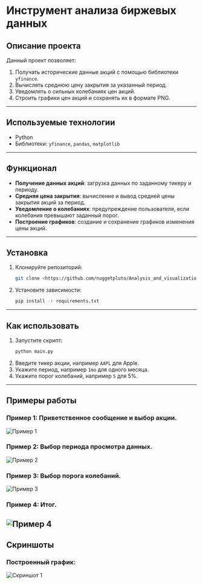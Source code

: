 # Инструмент анализа биржевых данных

## Описание проекта

Данный проект позволяет:
1. Получать исторические данные акций с помощью библиотеки `yfinance`.
2. Вычислять среднюю цену закрытия за указанный период.
3. Уведомлять о сильных колебаниях цен акций.
4. Строить графики цен акций и сохранять их в формате PNG.

---

## Используемые технологии

- Python
- Библиотеки: `yfinance`, `pandas`, `matplotlib`

---

## Функционал

- **Получение данных акций**: загрузка данных по заданному тикеру и периоду.
- **Средняя цена закрытия**: вычисление и вывод средней цены закрытия акций за период.
- **Уведомление о колебаниях**: предупреждение пользователя, если колебания превышают заданный порог.
- **Построение графиков**: создание и сохранение графиков изменения цены акций.

---

## Установка

1. Клонируйте репозиторий:
   ```bash
   git clone <https://github.com/nuggetpluto/Analysis_and_visualization_of_stock_data.git>
2. Установите зависимости:
    ```bash
   pip install -r requirements.txt

---

## Как использовать

1. Запустите скрипт:
    ```bash
   python main.py
2. Введите тикер акции, например `AAPL` для Apple.
3. Укажите период, например `1mo` для одного месяца.
4. Укажите порог колебаний, например `5` для 5%.

---

## Примеры работы

### Пример 1: Приветственное сообщение и выбор акции.
![Пример 1](imgs_for_readme/photo_2024-12-04_20-39-22.jpg)

### Пример 2: Выбор периода просмотра данных.
![Пример 2](imgs_for_readme/photo_2024-12-04_20-39-25.jpg)

### Пример 3: Выбор порога колебаний.
![Пример 3](imgs_for_readme/12345.jpg)

### Пример 4: Итог.
![Пример 4](imgs_for_readme/photo_2024-12-04_20-39-26.jpg)
---

## Скриншоты

### Построенный график:
![Скриншот 1](AAPL_1mo_stock_price_chart.png)






